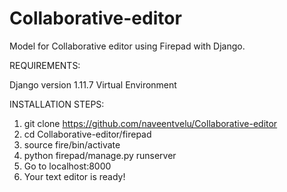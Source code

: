 # Collaborative-editor
Model for Collaborative editor using Firepad with Django.

REQUIREMENTS:

Django version 1.11.7
Virtual Environment


INSTALLATION STEPS:

1. git clone https://github.com/naveentvelu/Collaborative-editor
2. cd Collaborative-editor/firepad
3. source fire/bin/activate
5. python firepad/manage.py runserver
6. Go to localhost:8000
7. Your text editor is ready!

